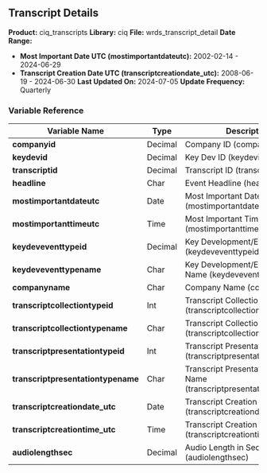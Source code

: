 ## Transcript Details
**Product:** ciq_transcripts
**Library:** ciq
**File:** wrds_transcript_detail
**Date Range:**
  - **Most Important Date UTC (mostimportantdateutc):** 2002-02-14 - 2024-06-29
  - **Transcript Creation Date UTC (transcriptcreationdate_utc):** 2008-06-19 - 2024-06-30
**Last Updated On:** 2024-07-05
**Update Frequency:** Quarterly
### Variable Reference
| Variable Name                  | Type    | Description                                 |
|--------------------------------|---------|---------------------------------------------|
| **companyid**                  | Decimal | Company ID (companyid)                      |
| **keydevid**                   | Decimal | Key Dev ID (keydevid)                       |
| **transcriptid**               | Decimal | Transcript ID (transcriptid)                |
| **headline**                   | Char    | Event Headline (headline)                   |
| **mostimportantdateutc**       | Date    | Most Important Date UTC (mostimportantdateutc)  |
| **mostimportanttimeutc**       | Time    | Most Important Time UTC (mostimportanttimeutc)  |
| **keydeveventtypeid**          | Decimal | Key Development/Event Type ID (keydeveventtypeid)|
| **keydeveventtypename**        | Char    | Key Development/Event Type Name (keydeveventtypename)|
| **companyname**                | Char    | Company Name (companyname)                  |
| **transcriptcollectiontypeid** | Int     | Transcript Collection Type ID (transcriptcollectiontypeid)|
| **transcriptcollectiontypename** | Char  | Transcript Collection Type Name (transcriptcollectiontypename)|
| **transcriptpresentationtypeid** | Int   | Transcript Presentation Type ID (transcriptpresentationtypeid)|
| **transcriptpresentationtypename** | Char| Transcript Presentation Type Name (transcriptpresentationtypename)|
| **transcriptcreationdate_utc** | Date    | Transcript Creation Date UTC (transcriptcreationdate_utc)|
| **transcriptcreationtime_utc** | Time    | Transcript Creation Time UTC (transcriptcreationtime_utc)|
| **audiolengthsec**             | Decimal | Audio Length in Seconds (audiolengthsec)    |
